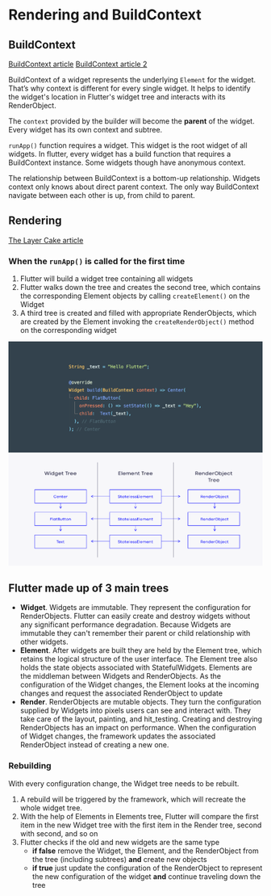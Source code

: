 # Rendering and BuildContext

## BuildContext

[BuildContext article](https://getstream.io/blog/flutter-buildcontext/)
[BuildContext article 2](https://medium.com/flutter-community/why-every-flutter-dev-should-care-about-buildcontext-8a3ad5305080)

BuildContext of a widget represents the underlying `Element` for the widget. That’s why context is different for every single widget. It helps to identify the widget's location in Flutter's widget tree and interacts with its RenderObject.

The `context` provided by the builder will become the __parent__ of the widget. Every widget has its own context and subtree.

`runApp()` function requires a widget. This widget is the root widget of all widgets. In flutter, every widget has a build function that requires a BuildContext instance. Some widgets though have anonymous context.

The relationship between BuildContext is a bottom-up relationship. Widgets context only knows about direct parent context. The only way BuildContext navigate between each other is up, from child to parent.

## Rendering

[The Layer Cake article](https://medium.com/flutter-community/the-layer-cake-widgets-elements-renderobjects-7644c3142401)

### When the `runApp()` is called for the first time

1. Flutter will build a widget tree containing all widgets
2. Flutter walks down the tree and creates the second tree, which contains the corresponding Element objects by calling `createElement()` on the Widget
3. A third tree is created and filled with appropriate RenderObjects, which are created by the Element invoking the `createRenderObject()` method on the corresponding widget

<img src="/docs/images/widget.png" width="600">
<img src="/docs/images/render_trees.png" width="600">

## Flutter made up of 3 main trees

- __Widget__. Widgets are immutable. They represent the configuration for RenderObjects. Flutter can easily create and destroy widgets without any significant performance degradation. Because Widgets are immutable they can't remember their parent or child relationship with other widgets.
- __Element__. After widgets are built they are held by the Element tree, which retains the logical structure of the user interface. The Element tree also holds the state objects associated with StatefulWidgets. Elements are the middleman between Widgets and RenderObjects. As the configuration of the Widget changes, the Element looks at the incoming changes and request the associated RenderObject to update
- __Render__. RenderObjects are mutable objects. They turn the configuration supplied by Widgets into pixels users can see and interact with. They take care of the layout, painting, and hit_testing. Creating and destroying RenderObjects has an impact on performance. When the configuration of Widget changes, the framework updates the associated RenderObject instead of creating a new one.

### Rebuilding

With every configuration change, the Widget tree needs to be rebuilt.

1. A rebuild will be triggered by the framework, which will recreate the whole widget tree.
2. With the help of Elements in Elements tree, Flutter will compare the first item in the new Widget tree with the first item in the Render tree, second with second, and so on
3. Flutter checks if the old and new widgets are the same type
    - __if false__ remove the Widget, the Element, and the RenderObject from the tree (including subtrees) __and__ create new objects
    - __if true__ just update the configuration of the RenderObject to represent the new configuration of the widget __and__ continue traveling down the tree
